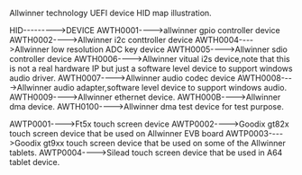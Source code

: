 Allwinner technology UEFI device HID map illustration.

HID--------->DEVICE
AWTH0001---->allwinner gpio controller device
AWTH0002---->Allwinner i2c conttroller device
AWTH0004---->Allwinner low resolution ADC key device
AWTH0005---->Allwinner sdio controller device
AWTH0006---->Allwinner vitual i2s device,note that this is not a real hardware IP but just a software level device to support windows audio driver.
AWTH0007---->Allwinner audio codec device
AWTH0008---->Allwinner audio adapter,software level device to support windows audio.
AWTH0009---->Allwinner ethernet device.
AWTH000B---->Allwinner dma device.
AWTH0100---->Allwinner dma test device for test purpose.

AWTP0001---->Ft5x touch screen device
AWTP0002---->Goodix gt82x touch screen device that be used on Allwinner EVB board
AWTP0003---->Goodix gt9xx touch screen device that be used on some of the Allwinner tablets.
AWTP0004---->Silead touch screen device that be used in A64 tablet device. 


